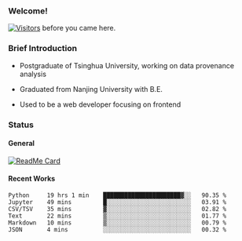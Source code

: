 ### Welcome!

[![Visitors](https://visitor-badge.laobi.icu/badge?page_id=HermitSun.HermitSun)]() before you came here.

### Brief Introduction

- Postgraduate of Tsinghua University, working on data provenance analysis

- Graduated from Nanjing University with B.E.

- Used to be a web developer focusing on frontend

### Status

#### General

[![ReadMe Card](https://github-readme-stats.hermitsun.vercel.app/api?username=HermitSun&count_private=true&show_icons=true)]()

#### Recent Works

<!--START_SECTION:waka-->

```text
Python     19 hrs 1 min    ██████████████████████▓░░   90.35 %
Jupyter    49 mins         █░░░░░░░░░░░░░░░░░░░░░░░░   03.91 %
CSV/TSV    35 mins         ▓░░░░░░░░░░░░░░░░░░░░░░░░   02.82 %
Text       22 mins         ▒░░░░░░░░░░░░░░░░░░░░░░░░   01.77 %
Markdown   10 mins         ▒░░░░░░░░░░░░░░░░░░░░░░░░   00.79 %
JSON       4 mins          ░░░░░░░░░░░░░░░░░░░░░░░░░   00.32 %
```

<!--END_SECTION:waka-->

